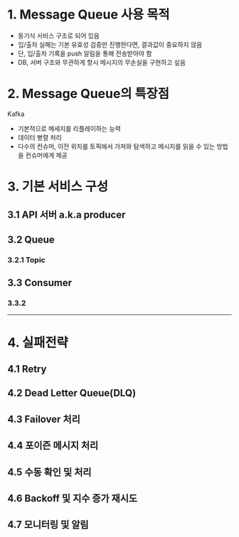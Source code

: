 # 1. Message Queue 사용 목적
- 동기식 서비스 구조로 되어 있음
- 입/출차 실패는 기본 유효성 검증만 진행한다면, 결과값이 중요하지 않음
- 단, 입/출차 기록을 push 알림을 통해 전송받아야 함
- DB, 서버 구조와 무관하게 항시 메시지의 무손실을 구현하고 싶음

# 2. Message Queue의 특장점

Kafka
- 기본적으로 메세지를 리플레이하는 능력
- 데이터 병렬 처리
- 다수의 컨슈머, 이전 위치를 토픽에서 가져와 탐색하고 메시지를 읽을 수 있는 방법을 컨슈머에게 제공

# 3. 기본 서비스 구성

## 3.1 API 서버 a.k.a producer

## 3.2 Queue
### 3.2.1 Topic

## 3.3 Consumer
### 3.3.2 

---
# 4. 실패전략
## 4.1 Retry

## 4.2 Dead Letter Queue(DLQ)

## 4.3 Failover 처리

## 4.4 포이즌 메시지 처리

## 4.5 수동 확인 및 처리

## 4.6 Backoff 및 지수 증가 재시도

## 4.7 모니터링 및 알림
